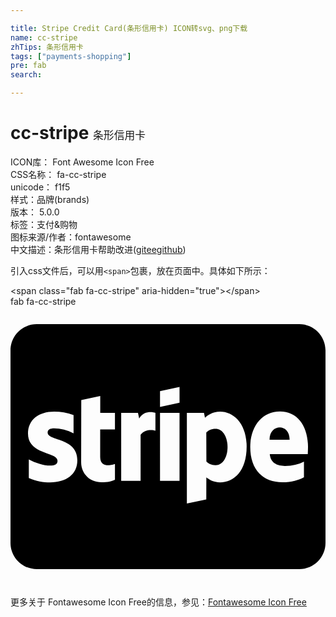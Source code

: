 ```yaml
---

title: Stripe Credit Card(条形信用卡) ICON转svg、png下载
name: cc-stripe
zhTips: 条形信用卡
tags: ["payments-shopping"]
pre: fab
search: 

---
```


# cc-stripe  <small style="font-size: 60%;font-weight: 100">条形信用卡</small>


<div class="detail-page">
<p>
<span>
ICON库：
<span class="badge-secondary badge">Font Awesome Icon Free</span> 
</span>
<br/>
<span>
CSS名称：
<span class="badge-secondary badge">fa-cc-stripe</span> 
</span>
<br/>
<span>
unicode：
<span class="badge-secondary badge">f1f5</span> 
<copy-btn content='f1f5' btn-title=""></copy-btn>
<copy-btn :content='String.fromCodePoint(parseInt("f1f5", 16))' btn-title="复制U"></copy-btn>
</span><br/><span>样式：<span class="badge-light badge">品牌(brands)</span></span>
<br/>
<span>
版本：
<span class="badge-secondary badge">5.0.0</span> 
</span><br/><span>标签：<span class="badge-light badge"><router-link to="/tags/payments-shopping.html">支付&购物</router-link></span></span>
<br/>
<span>图标来源/作者：<span class="badge-light badge">fontawesome</span></span> 
<br/>
<span class="zh-detail">中文描述：<span class="badge-primary badge">条形信用卡</span><span class="help-link"><span>帮助改进</span>(<a href="https://gitee.com/liuwave/icon-helper/edit/master/json/fontawesome/brands/cc-stripe.json" target="_blank" rel="noopener noreferrer">gitee</a><a href="https://github.com/liuwave/icon-helper/edit/master/json/fontawesome/brands/cc-stripe.json" target="_blank" rel="noopener noreferrer">github</a></span>)</span><br/>
</p>
</div>
<div class="alert alert-dark">
  <i class="fab fa-cc-stripe fa-xs"></i>
  <i class="fab fa-cc-stripe fa-sm"></i>
  <i class="fab fa-cc-stripe fa-lg"></i>
  <i class="fab fa-cc-stripe fa-2x"></i>
  <i class="fab fa-cc-stripe fa-3x"></i>
  <i class="fab fa-cc-stripe fa-5x"></i>
  <i class="fab fa-cc-stripe fa-7x"></i>
</div>
<div>
  <p>引入css文件后，可以用<code>&lt;span&gt;</code>包裹，放在页面中。具体如下所示：    
  </p>
  <div class="alert alert-primary" style="font-size: 14px">
    &lt;span class="fab fa-cc-stripe" aria-hidden="true"&gt;&lt;/span&gt;
    <copy-btn content='<span class="fab fa-cc-stripe" aria-hidden="true"></span>'></copy-btn>
  </div>
  <div class="alert alert-secondary">
    <i class="fab fa-cc-stripe"
    style="font-size: 24px"
    aria-hidden="true"></i> fab fa-cc-stripe
    <copy-btn content="fab fa-cc-stripe" btn-title="复制图标名称"></copy-btn>
  </div>
</div>
<div id="svg" class="svg-wrap">
<svg xmlns="http://www.w3.org/2000/svg" viewBox="0 0 576 512"><path d="M492.4 220.8c-8.9 0-18.7 6.7-18.7 22.7h36.7c0-16-9.3-22.7-18-22.7zM375 223.4c-8.2 0-13.3 2.9-17 7l.2 52.8c3.5 3.7 8.5 6.7 16.8 6.7 13.1 0 21.9-14.3 21.9-33.4 0-18.6-9-33.2-21.9-33.1zM528 32H48C21.5 32 0 53.5 0 80v352c0 26.5 21.5 48 48 48h480c26.5 0 48-21.5 48-48V80c0-26.5-21.5-48-48-48zM122.2 281.1c0 25.6-20.3 40.1-49.9 40.3-12.2 0-25.6-2.4-38.8-8.1v-33.9c12 6.4 27.1 11.3 38.9 11.3 7.9 0 13.6-2.1 13.6-8.7 0-17-54-10.6-54-49.9 0-25.2 19.2-40.2 48-40.2 11.8 0 23.5 1.8 35.3 6.5v33.4c-10.8-5.8-24.5-9.1-35.3-9.1-7.5 0-12.1 2.2-12.1 7.7 0 16 54.3 8.4 54.3 50.7zm68.8-56.6h-27V275c0 20.9 22.5 14.4 27 12.6v28.9c-4.7 2.6-13.3 4.7-24.9 4.7-21.1 0-36.9-15.5-36.9-36.5l.2-113.9 34.7-7.4v30.8H191zm74 2.4c-4.5-1.5-18.7-3.6-27.1 7.4v84.4h-35.5V194.2h30.7l2.2 10.5c8.3-15.3 24.9-12.2 29.6-10.5h.1zm44.1 91.8h-35.7V194.2h35.7zm0-142.9l-35.7 7.6v-28.9l35.7-7.6zm74.1 145.5c-12.4 0-20-5.3-25.1-9l-.1 40.2-35.5 7.5V194.2h31.3l1.8 8.8c4.9-4.5 13.9-11.1 27.8-11.1 24.9 0 48.4 22.5 48.4 63.8 0 45.1-23.2 65.5-48.6 65.6zm160.4-51.5h-69.5c1.6 16.6 13.8 21.5 27.6 21.5 14.1 0 25.2-3 34.9-7.9V312c-9.7 5.3-22.4 9.2-39.4 9.2-34.6 0-58.8-21.7-58.8-64.5 0-36.2 20.5-64.9 54.3-64.9 33.7 0 51.3 28.7 51.3 65.1 0 3.5-.3 10.9-.4 12.9z"/></svg>
</div>
<detail full-name='fa-cc-stripe'></detail>
    
<div><p>更多关于  Fontawesome Icon Free的信息，参见：<a target="_blank" href="https://iconhelper.cn/fontawesome.html">Fontawesome Icon Free</a>
</p></div>
